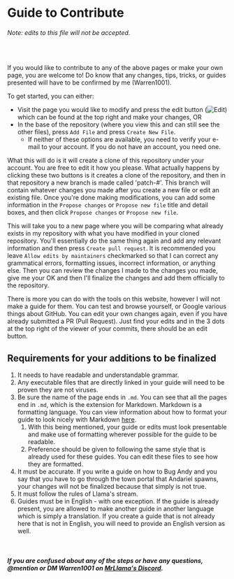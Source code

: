# Guide to Contribute

###### Note: edits to this file will not be accepted.

<br>

If you would like to contribute to any of the above pages or make your own page, you are welcome to! Do know that any changes, tips, tricks, or guides presented will have to be confirmed by me (Warren1001).

To get started, you can either:
- Visit the page you would like to modify and press the edit button (![Edit](https://i.gyazo.com/e0befa85591c7151d9ea4a0f493c89ff.png)) which can be found at the top right and make your changes, OR
- In the base of the repository (where you view this and can still see the other files), press `Add File` and press `Create New File`.
	- If neither of these options are available, you need to verify your e-mail to your account. If you do not have an account, you need one.

What this will do is it will create a clone of this repository under your account. You are free to edit it how you please.
What actually happens by clicking these two buttons is it creates a clone of the repository, and then in that repository a new branch is made called 'patch-#'. This branch will contain whatever changes you made after you create a new file or edit an existing file. Once you're done making modifications, you can add some information in the `Propose changes` or `Propose new file` title and detail boxes, and then click `Propose changes` or `Propose new file`.

This will take you to a new page where you will be comparing what already exists in my repository with what you have modified in your cloned repository. You'll essentially do the same thing again and add any relevant information and then press `Create pull request`. It is recommended you leave `Allow edits by maintainers` checkmarked so that I can correct any grammatical errors, formatting issues, incorrect information, or anything else. Then you can review the changes I made to the changes you made, give me your OK and then I'll finalize the changes and add them officially to the repository.

There is more you can do with the tools on this website, however I will not make a guide for them. You can test and browse yourself, or Google various things about GitHub. You can edit your own changes again, even if you have already submitted a PR (Pull Request). Just find your edits and in the 3 dots at the top right of the viewer of your commits, there should be an edit button.

## Requirements for your additions to be finalized

1. It needs to have readable and understandable grammar.
2. Any executable files that are directly linked in your guide will need to be proven they are not viruses.
3. Be sure the name of the page ends in `.md`. You can see that all the pages end in `.md`, which is the extension for Markdown. Markdown is a formatting language. You can view information about how to format your guide to look nicely with Markdown [here](https://guides.github.com/features/mastering-markdown/).
	1. With this being mentioned, your guide or edits must look presentable and make use of formatting wherever possible for the guide to be readable.
	2. Preference should be given to following the same style that is already used for these guides. You can edit these files to see how they are formatted.
4. It must be accurate. If you write a guide on how to Bug Andy and you say that you have to go through the town portal that Andariel spawns, your changes will not be finalized because that simply is not true.
5. It must follow the rules of Llama's stream.
6. Guides must be in English - with one exception. If the guide is already present, you are allowed to make another guide in another language which is simply a translation. If you create a guide that is not already here that is not in English, you will need to provide an English version as well.

<br>

##### If you are confused about any of the steps or have any questions, @mention or DM Warren1001 on [MrLlama's Discord](https://discord.gg/BePVw9e).
